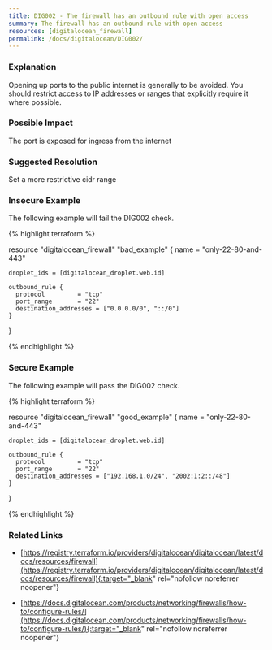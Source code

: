 ```yaml
---
title: DIG002 - The firewall has an outbound rule with open access
summary: The firewall has an outbound rule with open access 
resources: [digitalocean_firewall] 
permalink: /docs/digitalocean/DIG002/
---
```

### Explanation


Opening up ports to the public internet is generally to be avoided. You should restrict access to IP addresses or ranges that explicitly require it where possible.


### Possible Impact
The port is exposed for ingress from the internet

### Suggested Resolution
Set a more restrictive cidr range


### Insecure Example

The following example will fail the DIG002 check.

{% highlight terraform %}

resource "digitalocean_firewall" "bad_example" {
	name = "only-22-80-and-443"
  
	droplet_ids = [digitalocean_droplet.web.id]
  
	outbound_rule {
	  protocol         = "tcp"
	  port_range       = "22"
	  destination_addresses = ["0.0.0.0/0", "::/0"]
	}
}

{% endhighlight %}



### Secure Example

The following example will pass the DIG002 check.

{% highlight terraform %}

resource "digitalocean_firewall" "good_example" {
	name = "only-22-80-and-443"
  
	droplet_ids = [digitalocean_droplet.web.id]
  
	outbound_rule {
	  protocol         = "tcp"
	  port_range       = "22"
	  destination_addresses = ["192.168.1.0/24", "2002:1:2::/48"]
	}
}

{% endhighlight %}



### Related Links


- [https://registry.terraform.io/providers/digitalocean/digitalocean/latest/docs/resources/firewall](https://registry.terraform.io/providers/digitalocean/digitalocean/latest/docs/resources/firewall){:target="_blank" rel="nofollow noreferrer noopener"}

- [https://docs.digitalocean.com/products/networking/firewalls/how-to/configure-rules/](https://docs.digitalocean.com/products/networking/firewalls/how-to/configure-rules/){:target="_blank" rel="nofollow noreferrer noopener"}


